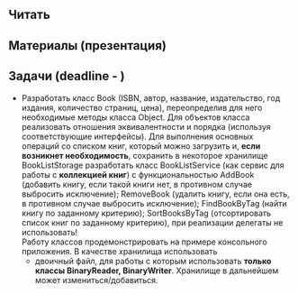 ## Читать

## Материалы (презентация)

## Задачи (deadline - )
- Разработать класс Book (ISBN, автор, название, издательство, год издания, количество страниц, цена), переопределив для него необходимые методы класса Object. Для объектов класса реализовать отношения эквивалентности и порядка (используя соответствующие интерфейсы). Для выполнения основных операций со списком книг, который можно загрузить и, **если возникнет необходимость**, сохранить в некоторое хранилище BookListStorage разработать класс BookListService (как сервис для работы с **коллекцией книг**) с функциональностью AddBook (добавить книгу, если такой книги нет, в противном случае выбросить исключение); RemoveBook (удалить книгу, если она есть, в противном случае выбросить исключение); FindBookByTag (найти книгу по заданному критерию); SortBooksByTag (отсортировать список книг по заданному критерию), при реализации делегаты не использовать!   
Работу классов продемонстрировать на примере консольного приложения. 
В качестве хранилища использовать
	- двоичный файл, для работы с которым использовать **только классы BinaryReader, BinaryWriter**. Хранилище в дальнейшем может измениться/добавиться.
